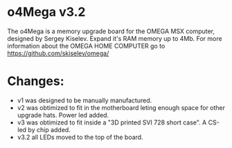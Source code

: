 # o4Mega v3.2
The o4Mega is a memory upgrade board for the OMEGA MSX computer, designed by Sergey Kiselev.
Expand it's RAM memory up to 4Mb. 
For more information about the OMEGA HOME COMPUTER go to https://github.com/skiselev/omega/

# Changes:
- v1 was designed to be manually manufactured.
- v2 was obtimized to fit in the motherboard leting enough space for other upgrade hats. Power led added.
- v3 was obtimized to fit inside a "3D printed SVI 728 short case". A CS-led by chip added.
- v3.2 all LEDs moved to the top of the board.

